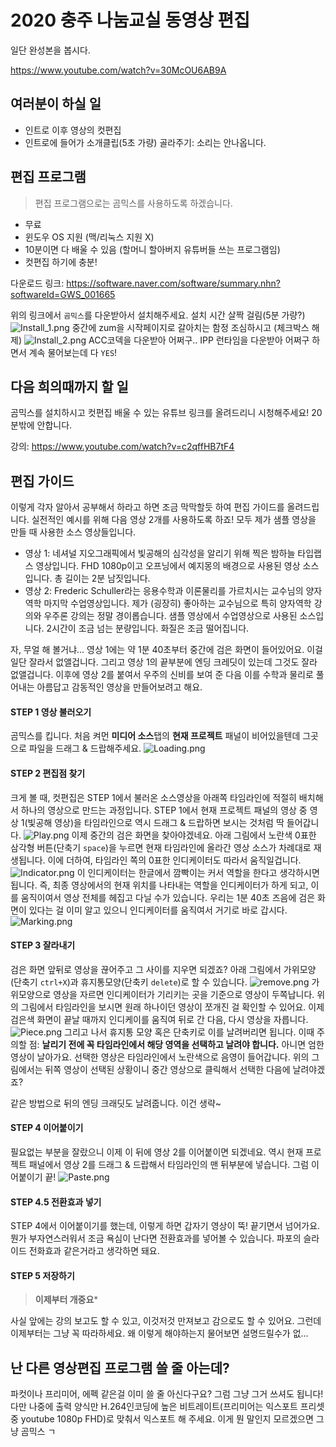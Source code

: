 # 2020 충주 나눔교실 동영상 편집

일단 완성본을 봅시다.

<https://www.youtube.com/watch?v=30McOU6AB9A>

## 여러분이 하실 일

* 인트로 이후 영상의 컷편집
* 인트로에 들어가 소개클립(5초 가량) 골라주기: 소리는 안나옵니다.

## 편집 프로그램

> 편집 프로그램으로는 곰믹스를 사용하도록 하겠습니다.

* 무료
* 윈도우 OS 지원 (맥/리눅스 지원 X)
* 10분이면 다 배울 수 있음 (할머니 할아버지 유튜버들 쓰는 프로그램임)
* 컷편집 하기에 충분!

다운로드 링크: <https://software.naver.com/software/summary.nhn?softwareId=GWS_001665>

위의 링크에서 `곰믹스`를 다운받아서 설치해주세요. 설치 시간 살짝 걸림(5분 가량?)
![Install_1.png](Install_1.png)
중간에 zum을 시작페이지로 갈아치는 함정 조심하시고 (체크박스 해제)
![Install_2.png](Install_2.png)
ACC코덱을 다운받아 어쩌구.. IPP 런타임을 다운받아 어쩌구 하면서 계속 물어보는데 다 `YES`!

## 다음 희의때까지 할 일

곰믹스를 설치하시고 컷편집 배울 수 있는 유튜브 링크를 올려드리니 시청해주세요! 20분밖에 안합니다.

강의: <https://www.youtube.com/watch?v=c2qffHB7tF4>

## 편집 가이드

이렇게 각자 알아서 공부해서 하라고 하면 조금 막막할듯 하여 편집 가이드를 올려드립니다. 실전적인 예시를 위해 다음 영상 2개를 사용하도록 하죠! 모두 제가 샘플 영상을 만들 때 사용한 소스 영상들입니다.

* 영상 1: 네셔널 지오그래픽에서 빛공해의 심각성을 알리기 위해 찍은 밤하늘 타입랩스 영상입니다. FHD 1080p이고 오프닝에서 예지몽의 배경으로 사용된 영상 소스입니다. 총 길이는 2분 남짓입니다.
* 영상 2: Frederic Schuller라는 응용수학과 이론물리를 가르치시는 교수님의 양자역학 마지막 수업영상입니다. 제가 (굉장히) 좋아하는 교수님으로 특히 양자역학 강의와 우주론 강의는 정말 경이롭습니다. 샘플 영상에서 수업영상으로 사용된 소스입니다. 2시간이 조금 넘는 분량입니다. 화질은 조금 떨어집니다.

자, 무얼 해 볼거냐... 영상 1에는 약 1분 40초부터 중간에 검은 화면이 들어있어요. 이걸 일단 잘라서 없앨겁니다. 그리고 영상 1의 끝부분에 엔딩 크레딧이 있는데 그것도 잘라 없앨겁니다. 이후에 영상 2를 붙여서 우주의 신비를 보여 준 다음 이를 수학과 물리로 풀어내는 아름답고 감동적인 영상을 만들어보려고 해요.

#### STEP 1 영상 불러오기

곰믹스를 킵니다. 처음 켜먼 **미디어 소스**탭의 **현재 프로젝트** 패널이 비어있을텐데 그곳으로 파일을 드래그 & 드랍해주세요.
![Loading.png](Loading.png)

#### STEP 2 편집점 찾기

크게 볼 때, 컷편집은 STEP 1에서 불러온 소스영상을 아래쪽 타임라인에 적절히 배치해서 하나의 영상으로 만드는 과정입니다. STEP 1에서 현재 프로젝트 패널의 영상 중 영상 1(빛공해 영상)을 타임라인으로 역시 드래그 & 드랍하면 보시는 것처럼 딱 들어갑니다.
![Play.png](Play.png)
이제 중간의 검은 화면을 찾아야겠네요. 아래 그림에서 노란색 0표한 삼각형 버튼(단축기 `space`)을 누르면 현재 타임라인에 올라간 영상 소스가 차례대로 재생됩니다. 이에 더하여, 타임라인 쪽의 0표한 인디케이터도 따라서 움직일겁니다.
![Indicator.png](Indicator.png)
이 인디케이터는 한글에서 깜빡이는 커서 역할을 한다고 생각하시면 됩니다. 즉, 최종 영상에서의 현재 위치를 나타내는 역할을 인디케이터가 하게 되고, 이를 움직이여서 영상 전체를 헤집고 다닐 수가 있습니다. 우리는 1분 40초 즈음에 검은 화면이 있다는 걸 이미 알고 있으니 인디케이터를 움직여서 거기로 바로 갑시다.
![Marking.png](Marking.png)

#### STEP 3 잘라내기

검은 화면 앞뒤로 영상을 끊어주고 그 사이를 지우면 되겠죠? 아래 그림에서 가위모양(단축기 `ctrl+X`)과 휴지통모양(단축키 `delete`)로 할 수 있습니다.
![remove.png](remove.png)
가위모양으로 영상을 자르면 인디케이터가 기리키는 곳을 기준으로 영상이 두쪽납니다. 위의 그림에서 타임라인을 보시면 원래 하나이던 영상이 쪼개진 걸 확인할 수 있어요. 이제 검은색 화면이 끝날 때까지 인디케이를 움직여 뒤로 간 다음, 다시 영상을 자릅니다.
![Piece.png](Piece.png)
그리고 나서 휴지통 모양  혹은 단축키로 이를 날려버리면 됩니다.
이때 주의할 점: **날리기 전에 꼭 타임라인에서 해당 영역을 선택하고 날려야 합니다.** 아니면 엄한 영상이 날아가요. 선택한 영상은 타임라인에서 노란색으로 음영이 들어갑니다. 위의 그림에서는 뒤쪽 영상이 선택된 상황이니 중간 영상으로 클릭해서 선택한 다음에 날려야겠죠?

같은 방법으로 뒤의 엔딩 크래딧도 날려줍니다. 이건 생략~

#### STEP 4 이어붙이기

필요없는 부분을 잘랐으니 이제 이 뒤에 영상 2를 이어붙이면 되겠네요. 역시 현재 프로젝트 패널에서 영상 2를 드래그 & 드랍해서 타임라인의 맨 뒤부분에 넣습니다. 그럼 이어붙이기 끝!
![Paste.png](Paste.png)


#### STEP 4.5 전환효과 넣기

STEP 4에서 이어붙이기를 했는데, 이렇게 하면 갑자기 영상이 뚝! 끝기면서 넘어가요. 뭔가 부자연스러워서 조금 욕심이 난다면 전환효과를 넣어볼 수 있습니다. 파포의 슬라이드 전화효과 같은거라고 생각하면 돼요. 

#### STEP 5 저장하기

> **이제부터 개중요***

사실 앞에는 강의 보고도 할 수 있고, 이것저것 만져보고 감으로도 할 수 있어요. 그런데 이제부터는 그냥 꼭 따라하세요. 왜 이렇게 해야하는지 물어보면 설명드릴수가 없...




## 난 다른 영상편집 프로그램 쓸 줄 아는데?

파컷이나 프리미어, 에펙 같은걸 이미 쓸 줄 아신다구요? 그럼 그냥 그거 쓰셔도 됩니다! 다만 나중에 출력 양식만 H.264인코딩에 높은 비트레이트(프리미어는 익스포트 프리셋 중 youtube 1080p FHD)로 맞춰서 익스포트 해 주세요. 이게 뭔 말인지 모르겠으면 그냥 곰믹스 ㄱ